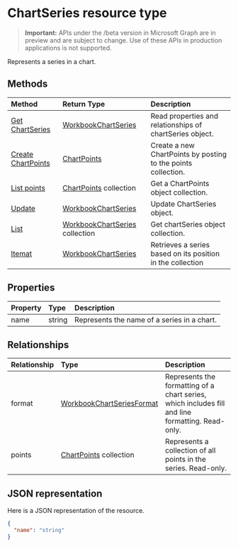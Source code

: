 # ChartSeries resource type

> **Important:** APIs under the /beta version in Microsoft Graph are in preview and are subject to change. Use of these APIs in production applications is not supported.

Represents a series in a chart.


## Methods

| Method		   | Return Type	|Description|
|:---------------|:--------|:----------|
|[Get ChartSeries](../api/chartseries_get.md) | [WorkbookChartSeries](chartseries.md) |Read properties and relationships of chartSeries object.|
|[Create ChartPoints](../api/chartseries_post_points.md) |[ChartPoints](chartpoint.md)| Create a new ChartPoints by posting to the points collection.|
|[List points](../api/chartseries_list_points.md) |[ChartPoints](chartpoint.md) collection| Get a ChartPoints object collection.|
|[Update](../api/chartseries_update.md) | [WorkbookChartSeries](chartseries.md)	|Update ChartSeries object. |
|[List](../api/chartseries_list.md) | [WorkbookChartSeries](chartseries.md) collection |Get chartSeries object collection. |
|[Itemat](../api/chartseriescollection_itemat.md)|[WorkbookChartSeries](chartseries.md)|Retrieves a series based on its position in the collection|

## Properties
| Property	   | Type	|Description|
|:---------------|:--------|:----------|
|name|string|Represents the name of a series in a chart.|

## Relationships
| Relationship | Type	|Description|
|:---------------|:--------|:----------|
|format|[WorkbookChartSeriesFormat](chartseriesformat.md)|Represents the formatting of a chart series, which includes fill and line formatting. Read-only.|
|points|[ChartPoints](chartpoint.md) collection|Represents a collection of all points in the series. Read-only.|

## JSON representation

Here is a JSON representation of the resource.

<!-- {
  "blockType": "resource",
  "optionalProperties": [

  ],
  "@odata.type": "microsoft.graph.workbookChartSeries"
}-->

```json
{
  "name": "string"
}

```

<!-- uuid: 8fcb5dbc-d5aa-4681-8e31-b001d5168d79
2015-10-25 14:57:30 UTC -->
<!-- {
  "type": "#page.annotation",
  "description": "ChartSeries resource",
  "keywords": "",
  "section": "documentation",
  "tocPath": ""
}-->
